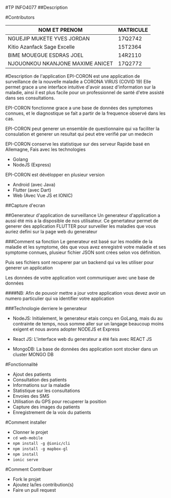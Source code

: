 #TP INFO4077
##Description


#Contributors

NOM ET PRENOM |        MATRICULE
--------------|---------------------
NGUEJIP MUKETE YVES JORDAN       | 17Q2742
Kitio Azanfack Sage Excelle      | 15T2364
BIME MOUEGUE ESDRAS JOEL         | 14R2110
NJOUONKOU NKANJONE MAXIME ANICET | 17Q2772

#Description de l'application
EPI-CORON est une application de surveillance de la nouvelle maladie a CORONA VIRUS (COVID 19)
Elle permet grace a une interface intuitive d'avoir assez d'information sur la maladie, ainsi
il est plus facile pour un professionnel de santé d'etre assisté dans ses consultations.

EPI-CORON fonctionne grace a une base de données des symptomes connues, et le diagnostique se fait 
a partir de la frequence observé dans les cas.

EPI-CORON peut generer un ensemble de questionnaire qui va faciliter la consulation et generer un
resultat qui peut etre verifié par un medecin

EPI-CORON conserve les statistique sur des serveur Rapide basé en Allemagne, Fais avec les technologies
- Golang
- NodeJS (Express)

EPI-CORON est dévélopper en plusieur version
- Android (avec Java)
- Flutter (avec Dart)
- Web (Avec Vue JS et IONIC)


##Capture d'ecran


##Generateur d'application de surveillance
Un generateur d'application a aussi été mis a la disposible de nos utilisateur.
Ce genertateur permet de generer des application FLUTTER pour surveiller les maladies que vous auriez defini sur la page web du generateur

###Comment sa fonction
Le generateur est basé sur les modéle de la maladie et les symptome, dés que vous avez enregistré votre maladie et ses symptome connues, plusieur fichier JSON sont crées selon vos définition.

Puis ses fichiers sont recuperer par un backend qui va les utiliser pour generer un application

Les données de votre application vont communiquer avec une base de données

####NB: Afin de pouvoir mettre a jour votre application vous devez avoir un numero particulier qui va identifier votre application

###Technologie derriere le generateur
- NodeJS: Initialement, le generateur etais conçu en GoLang, mais du au contrainte de temps, nous somme aller sur un langage beaucoup moins exigent et nous avons adopter NODEJS et Express

- React JS: L'interface web du generateur a été fais avec REACT JS

- MongoDB: La base de données des application sont stocker dans un cluster MONGO DB

#Fonctionnalité
- Ajout des patients
- Consultation des patients
- Informations sur la maladie
- Statistique sur les consultations
- Envoies des SMS
- Utilisation du GPS pour recuperer la position
- Capture des images du patients
- Enregistrement de la voix du patients

#Comment installer
- Clonner le projet
- `cd web-mobile`
- `npm install -g @ionic/cli`
- `npm install -g mapbox-gl`
- `npm install`
- `ionic serve`

#Comment Contribuer

- Fork le projet
- Ajoutez la/les contribution(s)
- Faire un pull request

